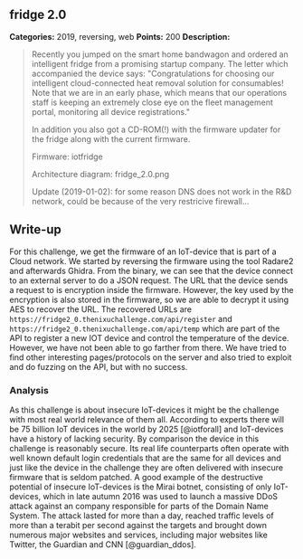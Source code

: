 ## fridge 2.0

**Categories:** 2019, reversing, web
**Points:** 200
**Description:**

>  Recently you jumped on the smart home bandwagon and ordered an
>  intelligent fridge from a promising startup company.  The letter
>  which accompanied the device says: "Congratulations for choosing our
>  intelligent cloud-connected heat removal solution for consumables!
>  Note that we are in an early phase, which means that our operations
>  staff is keeping an extremely close eye on the fleet management
>  portal, monitoring all device registrations."
>  
>  
>  In addition you also got a CD-ROM(!) with the firmware updater for
>  the fridge along with the current firmware.
>  
>  
>  Firmware: iotfridge
>  
>  Architecture diagram: fridge_2.0.png
>  
>  Update (2019-01-02): for some reason DNS does not work in the R&D
>  network, could be because of the very restricive firewall...
>  


## Write-up

For this challenge, we get the firmware of an IoT-device that is part of a Cloud network.
We started by reversing the firmware using the tool Radare2 and afterwards Ghidra.
From the binary, we can see that the device connect to an external server to do a JSON request.
The URL that the device sends a request to is encryption inside the firmware.
However, the key used by the encryption is also stored in the firmware, so we are able to decrypt it using AES to recover the URL.
The recovered URLs are `https://fridge2_0.thenixuchallenge.com/api/register` and `https://fridge2_0.thenixuchallenge.com/api/temp` which are part of the API to register a new IOT device and control the temperature of the device.
However, we have not been able to go farther from there.
We have tried to find other interesting pages/protocols on the server and also tried to exploit and do fuzzing on the API, but with no success.

### Analysis

As this challenge is about insecure IoT-devices it might be the challenge with most real world relevance of them all. According to experts there will be 75 billion IoT devices in the world by 2025 [@iotforall] and IoT-devices have a history of lacking security. By comparison the device in this challenge is reasonably secure. Its real life counterparts often operate with well known default login credentials that are the same for all devices and just like the device in the challenge they are often delivered with insecure firmware that is seldom patched. A good example of the destructive potential of insecure IoT-devices is the Mirai botnet, consisting of only IoT-devices, which in late autumn 2016 was used to launch a massive DDoS attack against an company responsible for parts of the Domain Name System. The attack lasted for more than a day, reached traffic levels of more than a terabit per second against the targets and brought down numerous major websites and services, including major websites like Twitter, the Guardian and CNN [@guardian_ddos].

